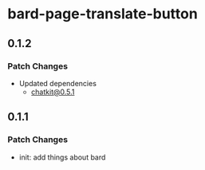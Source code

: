 # bard-page-translate-button

## 0.1.2

### Patch Changes

- Updated dependencies
  - chatkit@0.5.1

## 0.1.1

### Patch Changes

- init: add things about bard
